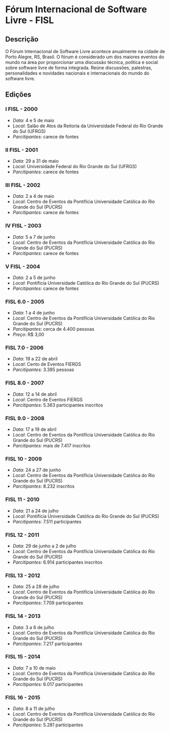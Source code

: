 # Fórum Internacional de Software Livre - FISL

## Descrição

O Fórum Internacional de Software Livre acontece anualmente na cidade de Porto Alegre, RS, Brasil. O fórum é considerado um dos maiores eventos do mundo na área por proporcionar uma discussão técnica, política e social sobre software livre de forma integrada. Reúne discussões, palestras, personalidades e novidades nacionais e internacionais do mundo do software livre.

## Edições

### I FISL - 2000
- *Data*: 4 e 5 de maio
- *Local*: Salão de Atos da Reitoria da Universidade Federal do Rio Grande do Sul (UFRGS)
- *Parcitipantes*: carece de fontes

### II FISL - 2001
- *Data*: 29 a 31 de maio
- *Local*: Universidade Federal do Rio Grande do Sul (UFRGS)
- *Parcitipantes*: carece de fontes
 
### III FISL - 2002
- *Data*: 2 a 4 de maio
- *Local*: Centro de Eventos da Pontifícia Universidade Católica do Rio Grande do Sul (PUCRS)
- *Parcitipantes*: carece de fontes

### IV FISL - 2003
- *Data*: 5 a 7 de junho
- *Local*: Centro de Eventos da Pontifícia Universidade Católica do Rio Grande do Sul (PUCRS)
- *Parcitipantes*: carece de fontes

### V FISL - 2004
- *Data*: 2 a 5 de junho
- *Local*: Pontifícia Universidade Católica do Rio Grande do Sul (PUCRS)
- *Parcitipantes*: carece de fontes

### FISL 6.0 - 2005
- *Data*: 1 a 4 de junho
- *Local*: Centro de Eventos da Pontifícia Universidade Católica do Rio Grande do Sul (PUCRS)
- *Parcitipantes*: cerca de 4.400 pessoas
- *Preço*: R$ 3,00

### FISL 7.0 - 2006
- *Data*: 19 a 22 de abril
- *Local*: Cento de Eventos FIERGS
- *Parcitipantes*: 3.385 pessoas

### FISL 8.0 - 2007
- *Data*: 12 a 14 de abril
- *Local*: Centro de Eventos FIERGS
- *Parcitipantes*: 5.363 participantes inscritos

### FISL 9.0 - 2008
- *Data*: 17 a 19 de abril
- *Local*: Centro de Eventos da Pontifícia Universidade Católica do Rio Grande do Sul (PUCRS)
- *Parcitipantes*: mais de 7.417 inscritos

### FISL 10 - 2009
- *Data*: 24 a 27 de junho 
- *Local*: Centro de Eventos da Pontifícia Universidade Católica do Rio Grande do Sul (PUCRS)
- *Parcitipantes*: 8.232 inscritos

### FISL 11 - 2010
- *Data*: 21 a 24 de julho
- *Local*: Pontifícia Universidade Católica do Rio Grande do Sul (PUCRS)
- *Parcitipantes*: 7.511 participantes

### FISL 12 - 2011
- *Data*: 29 de junho a 2 de julho
- *Local*: Centro de Eventos da Pontifícia Universidade Católica do Rio Grande do Sul (PUCRS)
- *Parcitipantes*: 6.914 participantes inscritos

### FISL 13 - 2012
- *Data*: 25 a 28 de julho
- *Local*: Centro de Eventos da Pontifícia Universidade Católica do Rio Grande do Sul (PUCRS)
- *Parcitipantes*: 7.709 participantes

### FISL 14 - 2013
- *Data*: 3 a 6 de julho
- *Local*: Centro de Eventos da Pontifícia Universidade Católica do Rio Grande do Sul (PUCRS)
- *Parcitipantes*: 7.217 participantes

### FISL 15 - 2014
- *Data*: 7 a 10 de maio
- *Local*: Centro de Eventos da Pontifícia Universidade Católica do Rio Grande do Sul (PUCRS)
- *Parcitipantes*: 6.017 participantes

### FISL 16 - 2015
- *Data*: 8 a 11 de julho 
- *Local*: Centro de Eventos da Pontifícia Universidade Católica do Rio Grande do Sul (PUCRS)
- *Parcitipantes*: 5.281 participantes

<!---

### FISL 17 - 2016
- *Data*: 
- *Local*: 
- *Parcitipantes*: 


  atencao: as datas e locais precisam ser revisados. obrigada.

-->
